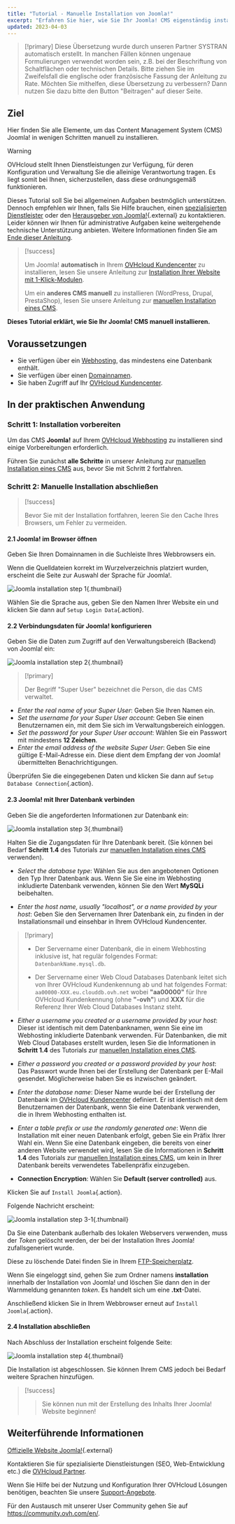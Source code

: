 ```yaml
---
title: "Tutorial - Manuelle Installation von Joomla!"
excerpt: "Erfahren Sie hier, wie Sie Ihr Joomla! CMS eigenständig installieren"
updated: 2023-04-03
---
```


> [!primary]
> Diese Übersetzung wurde durch unseren Partner SYSTRAN automatisch erstellt. In manchen Fällen können ungenaue Formulierungen verwendet worden sein, z.B. bei der Beschriftung von Schaltflächen oder technischen Details. Bitte ziehen Sie im Zweifelsfall die englische oder französische Fassung der Anleitung zu Rate. Möchten Sie mithelfen, diese Übersetzung zu verbessern? Dann nutzen Sie dazu bitte den Button "Beitragen" auf dieser Seite.
>

## Ziel

Hier finden Sie alle Elemente, um das Content Management System (CMS) Joomla! in wenigen Schritten manuell zu installieren.

> [!warning]
> OVHcloud stellt Ihnen Dienstleistungen zur Verfügung, für deren Konfiguration und Verwaltung Sie die alleinige Verantwortung tragen. Es liegt somit bei Ihnen, sicherzustellen, dass diese ordnungsgemäß funktionieren.
> 
> Dieses Tutorial soll Sie bei allgemeinen Aufgaben bestmöglich unterstützen. Dennoch empfehlen wir Ihnen, falls Sie Hilfe brauchen, einen [spezialisierten Dienstleister](https://partner.ovhcloud.com/de/directory/) oder den [Herausgeber von Joomla!](https://www.joomla.org/){.external} zu kontaktieren. Leider können wir Ihnen für administrative Aufgaben keine weitergehende technische Unterstützung anbieten. Weitere Informationen finden Sie am [Ende dieser Anleitung](#go-further).
>

> [!success]
>
> Um Joomla! **automatisch** in Ihrem [OVHcloud Kundencenter](/links/manager) zu installieren, lesen Sie unsere Anleitung zur [Installation Ihrer Website mit 1-Klick-Modulen](/pages/web_cloud/web_hosting/cms_install_1_click_modules).
>
> Um ein **anderes CMS manuell** zu installieren (WordPress, Drupal, PrestaShop), lesen Sie unsere Anleitung zur [manuellen Installation eines CMS](/pages/web_cloud/web_hosting/cms_manual_installation).
>

**Dieses Tutorial erklärt, wie Sie Ihr Joomla! CMS manuell installieren.**
 
## Voraussetzungen

- Sie verfügen über ein [Webhosting](https://www.ovhcloud.com/de/web-hosting/), das mindestens eine Datenbank enthält.
- Sie verfügen über einen [Domainnamen](https://www.ovhcloud.com/de/domains/).
- Sie haben Zugriff auf Ihr [OVHcloud Kundencenter](/links/manager).
  
## In der praktischen Anwendung

### Schritt 1: Installation vorbereiten <a name="step1"></a>

Um das CMS **Joomla!** auf Ihrem [OVHcloud Webhosting](https://www.ovhcloud.com/de/web-hosting/) zu installieren sind einige Vorbereitungen erforderlich.

Führen Sie zunächst **alle Schritte** in unserer Anleitung zur [manuellen Installation eines CMS](/pages/web_cloud/web_hosting/cms_manual_installation) aus, bevor Sie mit Schritt 2 fortfahren.

### Schritt 2: Manuelle Installation abschließen <a name="step2"></a>

> [!success]
>
> Bevor Sie mit der Installation fortfahren, leeren Sie den Cache Ihres Browsers, um Fehler zu vermeiden.
>

#### 2.1 Joomla! im Browser öffnen

Geben Sie Ihren Domainnamen in die Suchleiste Ihres Webbrowsers ein.

Wenn die Quelldateien korrekt im Wurzelverzeichnis platziert wurden, erscheint die Seite zur Auswahl der Sprache für Joomla!.

![Joomla installation step 1](https://raw.githubusercontent.com/ovh/docs/develop/templates/external-elements/cms/joomla/install-select-language-1.png){.thumbnail}

Wählen Sie die Sprache aus, geben Sie den Namen Ihrer Website ein und klicken Sie dann auf `Setup Login Data`{.action}.

#### 2.2 Verbindungsdaten für Joomla! konfigurieren

Geben Sie die Daten zum Zugriff auf den Verwaltungsbereich (Backend) von Joomla! ein:

![Joomla installation step 2](https://raw.githubusercontent.com/ovh/docs/develop/templates/external-elements/cms/joomla/install-define-admin-2.png){.thumbnail}

> [!primary]
>
> Der Begriff "Super User" bezeichnet die Person, die das CMS verwaltet.

- *Enter the real name of your Super User*: Geben Sie Ihren Namen ein.
- *Set the username for your Super User account*: Geben Sie einen Benutzernamen ein, mit dem Sie sich im Verwaltungsbereich einloggen.
- *Set the password for your Super User account*: Wählen Sie ein Passwort mit mindestens **12 Zeichen**.
- *Enter the email address of the website Super User*: Geben Sie eine gültige E-Mail-Adresse ein. Diese dient dem Empfang der von Joomla! übermittelten Benachrichtigungen.

Überprüfen Sie die eingegebenen Daten und klicken Sie dann auf `Setup Database Connection`{.action}.

#### 2.3 Joomla! mit Ihrer Datenbank verbinden

Geben Sie die angeforderten Informationen zur Datenbank ein:

![Joomla installation step 3](https://raw.githubusercontent.com/ovh/docs/develop/templates/external-elements/cms/joomla/install-db-connect-3.png){.thumbnail}

Halten Sie die Zugangsdaten für Ihre Datenbank bereit. (Sie können bei Bedarf **Schritt 1.4** des Tutorials zur [manuellen Installation eines CMS](/pages/web_cloud/web_hosting/cms_manual_installation) verwenden).

- *Select the database type*: Wählen Sie aus den angebotenen Optionen den Typ Ihrer Datenbank aus. Wenn Sie Sie eine im Webhosting inkludierte Datenbank verwenden, können Sie den Wert **MySQLi** beibehalten.

- *Enter the host name, usually "localhost", or a name provided by your host*: Geben Sie den Servernamen Ihrer Datenbank ein, zu finden in der Installationsmail und einsehbar in Ihrem OVHcloud Kundencenter.

> [!primary]
> 
> - Der Servername einer Datenbank, die in einem Webhosting inklusive ist, hat regulär folgendes Format: `DatenbankName.mysql.db`. 
>
> - Der Servername einer Web Cloud Databases Datenbank leitet sich von Ihrer OVHcloud Kundenkennung ab und hat folgendes Format: `aa00000-XXX.eu.clouddb.ovh.net` wobei **"aa00000"** für Ihre OVHcloud Kundenkennung (ohne **"-ovh"**) und **XXX** für die Referenz Ihrer Web Cloud Databases Instanz steht.
>

- *Either a username you created or a username provided by your host*: Dieser ist identisch mit dem Datenbanknamen, wenn Sie eine im Webhosting inkludierte Datenbank verwenden. Für Datenbanken, die mit Web Cloud Databases erstellt wurden, lesen Sie die Informationen in **Schritt 1.4** des Tutorials zur [manuellen Installation eines CMS](/pages/web_cloud/web_hosting/cms_manual_installation).

- *Either a password you created or a password provided by your host*: Das Passwort wurde Ihnen bei der Erstellung der Datenbank per E-Mail gesendet. Möglicherweise haben Sie es inzwischen geändert.

- *Enter the database name*: Dieser Name wurde bei der Erstellung der Datenbank im [OVHcloud Kundencenter](/links/manager) definiert. Er ist identisch mit dem Benutzernamen der Datenbank, wenn Sie eine Datenbank verwenden, die in Ihrem Webhosting enthalten ist.

- *Enter a table prefix or use the randomly generated one*: Wenn die Installation mit einer neuen Datenbank erfolgt, geben Sie ein Präfix Ihrer Wahl ein. Wenn Sie eine Datenbank eingeben, die bereits von einer anderen Website verwendet wird, lesen Sie die Informationen in **Schritt 1.4** des Tutorials zur [manuellen Installation eines CMS](/pages/web_cloud/web_hosting/cms_manual_installation), um kein in Ihrer Datenbank bereits verwendetes Tabellenpräfix einzugeben.

- **Connection Encryption**: Wählen Sie **Default (server controlled)** aus.

Klicken Sie auf `Install Joomla`{.action}.

Folgende Nachricht erscheint:

![Joomla installation step 3-1](https://raw.githubusercontent.com/ovh/docs/develop/templates/external-elements/cms/joomla/install-db-connect-3-1.png){.thumbnail}

Da Sie eine Datenbank außerhalb des lokalen Webservers verwenden, muss der *Token* gelöscht werden, der bei der Installation Ihres Joomla! zufallsgeneriert wurde.

Diese zu löschende Datei finden Sie in Ihrem [FTP-Speicherplatz](/pages/web_cloud/web_hosting/ftp_connection).

Wenn Sie eingeloggt sind, gehen Sie zum Ordner namens **installation** innerhalb der Installation von Joomla! und löschen Sie dann den in der Warnmeldung genannten *token*. Es handelt sich um eine **.txt**-Datei.

Anschließend klicken Sie in Ihrem Webbrowser erneut auf `Install Joomla`{.action}.

#### 2.4 Installation abschließen

Nach Abschluss der Installation erscheint folgende Seite:

![Joomla installation step 4](https://raw.githubusercontent.com/ovh/docs/develop/templates/external-elements/cms/joomla/install-ending-4.png){.thumbnail}

Die Installation ist abgeschlossen. Sie können Ihrem CMS jedoch bei Bedarf weitere Sprachen hinzufügen.

>[!success]
>
> > Sie können nun mit der Erstellung des Inhalts Ihrer Joomla! Website beginnen!
>

## Weiterführende Informationen <a name="go-further"></a>

[Offizielle Website Joomla!](https://joomla.org){.external}

Kontaktieren Sie für spezialisierte Dienstleistungen (SEO, Web-Entwicklung etc.) die [OVHcloud Partner](https://partner.ovhcloud.com/de/directory/).

Wenn Sie Hilfe bei der Nutzung und Konfiguration Ihrer OVHcloud Lösungen benötigen, beachten Sie unsere [Support-Angebote](/links/support).

Für den Austausch mit unserer User Community gehen Sie auf <https://community.ovh.com/en/>.